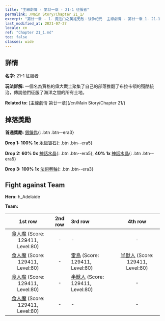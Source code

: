 ```yaml
---
title: "主線劇情 - 第廿一章 - 21-1 征服者"
permalink: /Main Story/Chapter 21_1/
excerpt: "第廿一章 - 1. 魔法门之英雄无敌：战争纪元  主線劇情 - 第廿一章_1. 21-1 征服者"
last_modified_at: 2021-07-27
locale: cn
ref: "Chapter 21_1.md"
toc: false
classes: wide
---
```


## 詳情

 **名字:** 21-1 征服者

 **玩法詳解:** 一個名為賈格的偉大戰士聚集了自己的部落推翻了布拉卡頓的殘酷統治，傳說他們征服了海洋之間的所有土地。

 **Related to:** [主線劇情 第廿一章](/cn/Main Story/Chapter 21/)

## 掉落獎勵

 **首通獎勵:** [銀鑰匙](/cn/Items/con_693/){: .btn .btn--era3}

 **Drop 1:** **100% 1x** [永恆寶石](/cn/Items/mat_72/){: .btn .btn--era5}

 **Drop 2:** **60% 0x** [神話水晶](/cn/Items/mat_66/){: .btn .btn--era5}, **40% 1x** [神話水晶](/cn/Items/mat_66/){: .btn .btn--era5}

 **Drop 3:** **100% 1x** [法術卷軸](/cn/Items/con_694/){: .btn .btn--era3}


## Fight against Team
 **Hero:** h_Adelaide

 **Team:**


  | 1st row | 2nd row | 3rd row | 4th row |
  |:----:|:----:|:----|:----:|
  | [食人魔](/cn/units/Ogre/) (Score: 129411, Level:80)  | - | - | - |
  | [食人魔](/cn/units/Ogre/) (Score: 129411, Level:80)  | - | [雷鳥](/cn/units/Roc/) (Score: 129411, Level:80)  | [半獸人](/cn/units/Orc/) (Score: 129411, Level:80)  |
  | [食人魔](/cn/units/Ogre/) (Score: 129411, Level:80)  | - | [半獸人](/cn/units/Orc/) (Score: 129411, Level:80)  | - |
  | [食人魔](/cn/units/Ogre/) (Score: 129411, Level:80)  | - | - | - |


